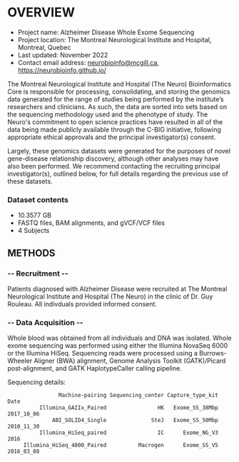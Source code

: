 # OVERVIEW

- Project name: Alzheimer Disease Whole Exome Sequencing
- Project location: The Montreal Neurological Institute and Hospital, Montreal, Quebec
- Last updated: November 2022
- Contact email address: neurobioinfo@mcgill.ca, https://neurobioinfo.github.io/

The Montreal Neurological Institute and Hospital (The Neuro) Bioinformatics Core is responsible for processing, consolidating, and storing the genomics data generated for the range of studies being performed by the institute’s researchers and clinicians. As such, the data are sorted into sets based on the sequencing methodology used and the phenotype of study. The Neuro's commitment to open science practices have resulted in all of the data being made publicly available through the C-BIG initiative, following appropriate ethical approvals and the principal investigator(s) consent.

Largely, these genomics datasets were generated for the purposes of novel gene-disease relationship discovery, although other analyses may have also been performed. We recommend contacting the recruiting principal investigator(s), outlined below, for full details regarding the previous use of these datasets.

### Dataset contents
- 10.3577 GB
- FASTQ files, BAM alignments, and gVCF/VCF files
- 4 Subjects

## METHODS

### -- Recruitment --
Patients diagnosed with Alzheimer Disease were recruited at The Montreal Neurological Institute and Hospital (The Neuro) in the clinic of Dr. Guy Rouleau. All indivduals provided informed consent.

### -- Data Acquisition --
Whole blood was obtained from all individuals and DNA was isolated. Whole exome sequencing was performed using either the Illumina NovaSeq 6000 or the Illumina HiSeq. Sequencing reads were processed using a Burrows-Wheeler Aligner (BWA) alignment, Genome Analysis Toolkit (GATK)/Picard post-alignment, and GATK HaplotypeCaller calling pipeline.

Sequencing details: 
 
                    Machine-pairing Sequencing_center Capture_type_kit          Date
              Illumina_GAIIx_Paired                HK   Exome_SS_38Mbp    2017_10_06
                  ABI_SOLID4_Single              SteJ   Exome_SS_50Mbp    2010_11_30
              Illumina_HiSeq_paired                IC      Exome_NG_V3          2016
         Illumina_HiSeq_4000_Paired          Macrogen      Exome_SS_V5    2016_03_08
